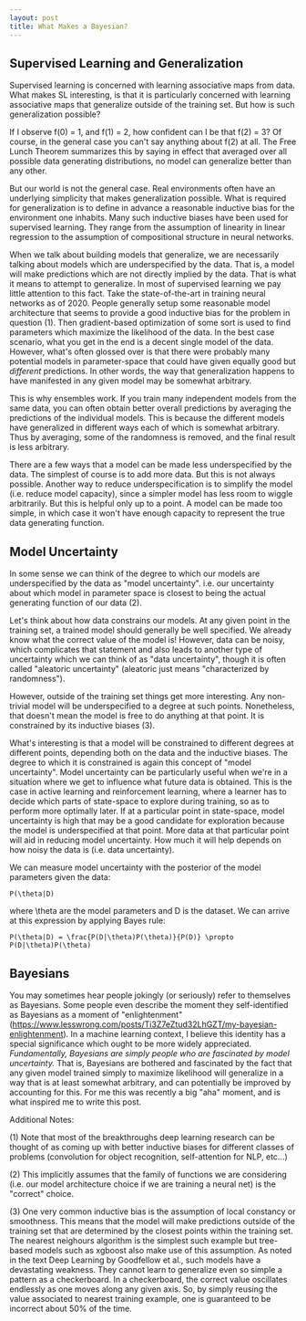 ```yaml
---
layout: post
title: What Makes a Bayesian?
---
```


## Supervised Learning and Generalization

Supervised learning is concerned with learning associative maps from data. What makes SL interesting, is that it is particularly concerned with learning associative maps that generalize outside of the training set. But how is such generalization possible?

If I observe f(0) = 1, and f(1) = 2, how confident can I be that f(2) = 3? Of course, in the general case you can't say anything about f(2) at all. The Free Lunch Theorem summarizes this by saying in effect that averaged over all possible data generating distributions, no model can generalize better than any other.

But our world is not the general case. Real environments often have an underlying simplicity that makes generalization possible. What is required for generalization is to define in advance a reasonable inductive bias for the environment one inhabits. Many such inductive biases have been used for supervised learning. They range from the assumption of linearity in linear regression to the assumption of compositional structure in neural networks.

When we talk about building models that generalize, we are necessarily talking about models which are underspecified by the data. That is, a model will make predictions which are not directly implied by the data. That is what it means to attempt to generalize. In most of supervised learning we pay little attention to this fact. Take the state-of-the-art in training neural networks as of 2020. People generally setup some reasonable model architecture that seems to provide a good inductive bias for the problem in question (1). Then gradient-based optimization of some sort is used to find parameters which maximize the likelihood of the data. In the best case scenario, what you get in the end is a decent single model of the data. However, what's often glossed over is that there were probably many potential models in parameter-space that could have given equally good but *different* predictions. In other words, the way that generalization happens to have manifested in any given model may be somewhat arbitrary.

This is why ensembles work. If you train many independent models from the same data, you can often obtain better overall predictions by averaging the predictions of the individual models. This is because the different models have generalized in different ways each of which is somewhat arbitrary. Thus by averaging, some of the randomness is removed, and the final result is less arbitrary.

There are a few ways that a model can be made less underspecified by the data. The simplest of course is to add more data. But this is not always possible. Another way to reduce underspecification is to simplify the model (i.e. reduce model capacity), since a simpler model has less room to wiggle arbitrarily. But this is helpful only up to a point. A model can be made too simple, in which case it won't have enough capacity to represent the true data generating function.

## Model Uncertainty

In some sense we can think of the degree to which our models are underspecified by the data as "model uncertainty". i.e. our uncertainty about which model in parameter space is closest to being the actual generating function of our data (2).

Let's think about how data constrains our models. At any given point in the training set, a trained model should generally be well specified. We already know what the correct value of the model is! However, data can be noisy, which complicates that statement and also leads to another type of uncertainty which we can think of as "data uncertainty", though it is often called "aleatoric uncertainty" (aleatoric just means "characterized by randomness").

However, outside of the training set things get more interesting. Any non-trivial model will be underspecified to a degree at such points. Nonetheless, that doesn't mean the model is free to do anything at that point. It is constrained by its inductive biases (3).

What's interesting is that a model will be constrained to different degrees at different points, depending both on the data and the inductive biases. The degree to which it is constrained is again this concept of "model uncertainty". Model uncertainty can be particularly useful when we're in a situation where we get to influence what future data is obtained. This is the case in active learning and reinforcement learning, where a learner has to decide which parts of state-space to explore during training, so as to perform more optimally later. If at a particular point in state-space, model uncertainty is high that may be a good candidate for exploration because the model is underspecified at that point. More data at that particular point will aid in reducing model uncertainty. How much it will help depends on how noisy the data is (i.e. data uncertainty).

We can measure model uncertainty with the posterior of the model parameters given the data:

`P(\theta|D)`

where \theta are the model parameters and D is the dataset. We can arrive at this expression by applying Bayes rule:

`P(\theta|D) = \frac{P(D|\theta)P(\theta)}{P(D)} \propto P(D|\theta)P(\theta)`

## Bayesians

You may sometimes hear people jokingly (or seriously) refer to themselves as Bayesians. Some people even describe the moment they self-identified as Bayesians as a moment of "enlightenment" (https://www.lesswrong.com/posts/Ti3Z7eZtud32LhGZT/my-bayesian-enlightenment). In a machine learning context, I believe this identity has a special significance which ought to be more widely appreciated. *Fundamentally, Bayesians are simply people who are fascinated by model uncertainty.* That is, Bayesians are bothered and fascinated by the fact that any given model trained simply to maximize likelihood will generalize in a way that is at least somewhat arbitrary, and can potentially be improved by accounting for this. For me this was recently a big "aha" moment, and is what inspired me to write this post.


Additional Notes:

(1) Note that most of the breakthroughs deep learning research can be thought of as coming up with better inductive biases for different classes of problems (convolution for object recognition, self-attention for NLP, etc...)

(2) This implicitly assumes that the family of functions we are considering (i.e. our model architecture choice if we are training a neural net) is the "correct" choice.

(3) One very common inductive bias is the assumption of local constancy or smoothness. This means that the model will make predictions outside of the training set that are determined by the closest points within the training set. The nearest neighours algorithm is the simplest such example but tree-based models such as xgboost also make use of this assumption. As noted in the text Deep Learning by Goodfellow et al., such models have a devastating weakness. They cannot learn to generalize even so simple a pattern as a checkerboard. In a checkerboard, the correct value oscillates endlessly as one moves along any given axis. So, by simply reusing the value associated to nearest training example, one is guaranteed to be incorrect about 50% of the time.
